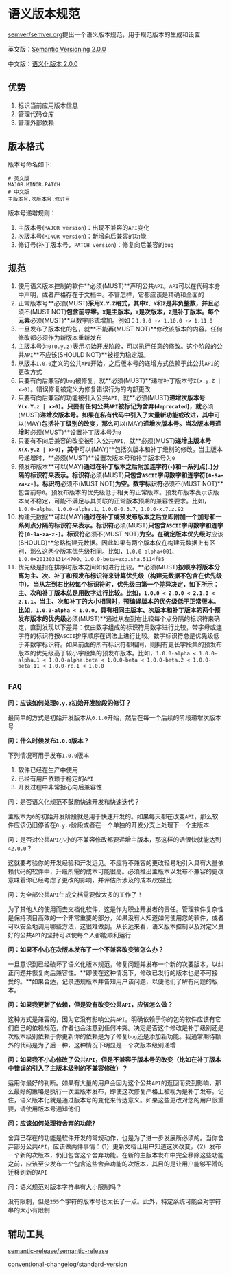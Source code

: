 
# 语义版本规范

[semver/semver.org](https://github.com/semver/semver.org)提出一个语义版本规范，用于规范版本的生成和设置

英文版：[Semantic Versioning 2.0.0](https://semver.org/)

中文版：[语义化版本 2.0.0](https://semver.org/lang/zh-CN/)

## 优势

1. 标识当前应用版本信息
2. 管理代码仓库
3. 管理外部依赖

## 版本格式

版本号命名如下:

    # 英文版
    MAJOR.MINOR.PATCH
    # 中文版
    主版本号.次版本号.修订号

版本号递增规则：

1. 主版本号(`MAJOR version`)：出现不兼容的`API`变化
2. 次版本号(`MINOR version`)：新增向后兼容的功能
3. 修订号(补丁版本号，`PATCH version`)：修复向后兼容的`bug`

## 规范

1. 使用语义版本控制的软件**必须(MUST)**声明公共`API`。`API`可以在代码本身中声明，或者严格存在于文档中。不管怎样，它都应该是精确和全面的
2. 正常版本号**必须(MUST)**采用`X.Y.Z`格式，其中`X、Y`和`Z`是非负整数，并且**必须不(MUST NOT)**包含前导零。`X`是主版本，`Y`是次版本，`Z`是补丁版本。每个元素**必须(MUST)**以数字形式增加。例如：`1.9.0 -> 1.10.0 -> 1.11.0`
3. 一旦发布了版本化的包，就**不能再(MUST NOT)**修改该版本的内容。任何修改都必须作为新版本重新发布
4. 主版本号为`0(0.y.z)`表示初始开发阶段，可以执行任意的修改。这个阶段的公共`API`**不应该(SHOULD NOT)**被视为稳定版。
5. 从版本`1.0.0`定义的公共`API`开始，之后版本号的递增方式依赖于此公共`API`的更改方式
6. 只要有向后兼容的`bug`被修复，就**必须(MUST)**递增补丁版本号`Z(x.y.Z | x>0)`。错误修复被定义为修复错误行为的内部更改
7. 只要有向后兼容的功能被引入公共`API`，就**必须(MUST)**递增次版本号`Y(x.Y.z | x>0)`。只要有任何公共`API`被标记为舍弃(`deprecated`)，就**必须(MUST)**递增次版本号。如果在私有代码中引入了大量新功能或改进，其中**可以(MAY)**包括补丁级别的改变，那么**可以(MAY)**递增次版本号。当次版本号递增时**必须(MUST)**设置补丁版本号为`0`
8. 只要有不向后兼容的改变被引入公共`API`，就**必须(MUST)**递增主版本号`X(X.y.z | x>0)`，其中**可以(MAY)**包括次版本和补丁级别的修改。当主版本号递增时，**必须(MUST)**设置次版本号和补丁版本号为`0`
9. 预发布版本**可以(MAY)**通过在补丁版本之后附加连字符(`-`)和一系列点(`.`)分隔的标识符来表示。标识符**必须(MUST)**只包含`ASCII`字母数字和连字符`[0-9a-za-z-]`。标识符**必须不(MUST NOT)**为空。数字标识符**必须不(MUST NOT)**包含前导`0`。预发布版本的优先级低于相关的正常版本。预发布版本表示该版本尚不稳定，可能不满足与其关联的正常版本预期的兼容性要求。比如，`1.0.0-alpha、1.0.0-alpha.1、1.0.0-0.3.7、1.0.0-x.7.z.92`
10. 构建元数据**可以(MAY)**通过在补丁或预发布版本之后立即附加一个加号和一系列点分隔的标识符来表示。标识符**必须(MUST)**只包含`ASCII`字母数字和连字符`[0-9a-za-z-]`。标识符**必须不(MUST NOT)**为空。在确定版本优先级时**应该(SHOULD)**忽略构建元数据。因此如果有两个版本仅在构建元数据上有区别，那么这两个版本优先级相同。比如，`1.0.0-alpha+001、1.0.0+20130313144700、1.0.0-beta+exp.sha.5114f85`
11. 优先级是指在排序时版本之间如何进行比较。**必须(MUST)**按顺序将版本分离为主、次、补丁和预发布标识符来计算优先级（构建元数据不包含在优先级中）。当从左到右比较每个标识符时，优先级由第一个差异决定，如下所示：主、次和补丁版本总是用数字进行比较。比如，`1.0.0 < 2.0.0 < 2.1.0 < 2.1.1`。当主、次和补丁的大小相同时，预编译版本的优先级低于正常版本。比如，`1.0.0-alpha < 1.0.0`。具有相同主版本、次版本和补丁版本的两个预发布版本的优先级**必须(MUST)**通过从左到右比较每个点分隔的标识符来确定，直到发现以下差异：仅由数字组成的标识符用数字进行比较，带字母或连字符的标识符按`ASCII`排序顺序在词法上进行比较。数字标识符总是优先级低于非数字标识符。如果前面的所有标识符都相同，则拥有更长字段集的预发布版本的优先级高于较小字段集的预发布版本。比如，`1.0.0-alpha < 1.0.0-alpha.1 < 1.0.0-alpha.beta < 1.0.0-beta < 1.0.0-beta.2 < 1.0.0-beta.11 < 1.0.0-rc.1 < 1.0.0`

## `FAQ`

**问：应该如何处理`0.y.z`初始开发阶段的修订？**

最简单的方式是初始开发版本从`0.1.0`开始，然后在每一个后续的阶段递增次版本号

**问：什么时候发布`1.0.0`版本？**

下列情况可用于发布`1.0.0`版本

1. 软件已经在生产中使用
2. 已经有用户依赖于稳定的`API`
3. 开发过程中非常担心向后兼容性

问：是否语义化规范不鼓励快速开发和快速迭代？

主版本为`0`的初始开发阶段就是用于快速开发的。如果每天都在改变`API`，那么软件应该仍旧停留在`0.y.z`阶段或者在一个单独的开发分支上处理下一个主版本

问：是否对公共`API`小小的不兼容修改都要递增主版本，那这样的话很快就能达到`42.0.0`？

这就要考验你的开发经验和开发远见。不应将不兼容的更改轻易地引入具有大量依赖代码的软件中，升级所需的成本可能很高。必须推出主版本以发布不兼容的更改意味着你已经考虑了更改的影响，并评估所涉及的成本/效益比

问：为全部公共`API`生成文档需要做太多的工作了！

为了其他人的使用而去文档化软件，这是作为职业开发者的责任。管理软件复杂性是保持项目高效的一个非常重要的部分，如果没有人知道如何使用您的软件，或者可以安全地调用哪些方法，这很难做到。从长远来看，语义版本控制以及对定义良好的公共`API`的坚持可以使每个人都能顺利运行

**问：如果不小心在次版本发布了一个不兼容改变该怎么办？**

一旦意识到已经破坏了语义化版本规范，修复问题并发布一个新的次要版本，以纠正问题并恢复向后兼容性。**即使在这种情况下，修改已发行的版本也是不可接受的。**如果合适，记录违规版本并告知用户该问题，以便他们了解有问题的版本。

**问：如果我更新了依赖，但是没有改变公共`API`，应该怎么做？**

这种方式是兼容的，因为它没有影响公共`API`。明确依赖于你的包的软件应该有它们自己的依赖规范，作者也会注意到任何冲突。决定是否这个修改是补丁级别还是次版本级别依赖于你更新你的依赖是为了修复`bug`还是添加新功能。我通常期待额外的代码是为了后一种，这种情况下明显是一个次版本级别递增

**问：如果我不小心修改了公共`API`，但是不兼容于版本号的改变（比如在补丁版本中错误的引入了主版本级别的不兼容修改）？**

运用你最好的判断。如果有大量的用户会因为这个公共`API`的返回而受到影响，那么最好的策略是执行一次主版本发布，即使这次修复严格上被视为是补丁发布。记住，语义版本化就是通过版本号的变化来传达意义。如果这些更改对您的用户很重要，请使用版本号通知他们

**问：应该如何处理待舍弃的功能?**

舍弃已存在的功能是软件开发的常规动作，也是为了进一步发展所必须的。当你舍弃部分公共`API`，应该做两件事情：（1）更新文档让用户知道这次改变，（2）发布一个新的次版本，仍旧包含这个舍弃功能。在新的主版本发布中完全移除这些功能之前，应该至少发布一个包含这些舍弃功能的次版本，其目的是让用户能够平滑的迁移到新的`API`

问：语义规范对版本字符串有大小限制吗？

没有限制，但是`255`个字符的版本号也太长了一点。此外，特定系统可能会对字符串的大小有限制

## 辅助工具

[semantic-release/semantic-release](https://github.com/semantic-release/semantic-release)

[conventional-changelog/standard-version](https://github.com/conventional-changelog/standard-version)
